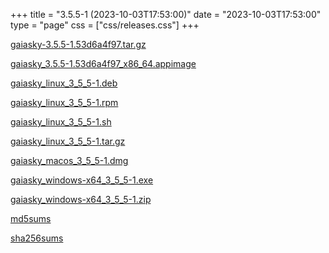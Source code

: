 +++
title = "3.5.5-1 (2023-10-03T17:53:00)"
date = "2023-10-03T17:53:00"
type = "page"
css = ["css/releases.css"]
+++

<section class="download-links">

<div class="package">

[gaiasky-3.5.5-1.53d6a4f97.tar.gz](https://gaia.ari.uni-heidelberg.de/gaiasky/releases/3.5.5-1.53d6a4f97/gaiasky-3.5.5-1.53d6a4f97.tar.gz)

</div>
<div class="package">

[gaiasky_3.5.5-1.53d6a4f97_x86_64.appimage](https://gaia.ari.uni-heidelberg.de/gaiasky/releases/3.5.5-1.53d6a4f97/gaiasky_3.5.5-1.53d6a4f97_x86_64.appimage)

</div>
<div class="package">

[gaiasky_linux_3_5_5-1.deb](https://gaia.ari.uni-heidelberg.de/gaiasky/releases/3.5.5-1.53d6a4f97/gaiasky_linux_3_5_5-1.deb)

</div>
<div class="package">

[gaiasky_linux_3_5_5-1.rpm](https://gaia.ari.uni-heidelberg.de/gaiasky/releases/3.5.5-1.53d6a4f97/gaiasky_linux_3_5_5-1.rpm)

</div>
<div class="package">

[gaiasky_linux_3_5_5-1.sh](https://gaia.ari.uni-heidelberg.de/gaiasky/releases/3.5.5-1.53d6a4f97/gaiasky_linux_3_5_5-1.sh)

</div>
<div class="package">

[gaiasky_linux_3_5_5-1.tar.gz](https://gaia.ari.uni-heidelberg.de/gaiasky/releases/3.5.5-1.53d6a4f97/gaiasky_linux_3_5_5-1.tar.gz)

</div>
<div class="package">

[gaiasky_macos_3_5_5-1.dmg](https://gaia.ari.uni-heidelberg.de/gaiasky/releases/3.5.5-1.53d6a4f97/gaiasky_macos_3_5_5-1.dmg)

</div>
<div class="package">

[gaiasky_windows-x64_3_5_5-1.exe](https://gaia.ari.uni-heidelberg.de/gaiasky/releases/3.5.5-1.53d6a4f97/gaiasky_windows-x64_3_5_5-1.exe)

</div>
<div class="package">

[gaiasky_windows-x64_3_5_5-1.zip](https://gaia.ari.uni-heidelberg.de/gaiasky/releases/3.5.5-1.53d6a4f97/gaiasky_windows-x64_3_5_5-1.zip)

</div>
<div class="package">

[md5sums](https://gaia.ari.uni-heidelberg.de/gaiasky/releases/3.5.5-1.53d6a4f97/md5sums)

</div>
<div class="package">

[sha256sums](https://gaia.ari.uni-heidelberg.de/gaiasky/releases/3.5.5-1.53d6a4f97/sha256sums)

</div>


</section>

